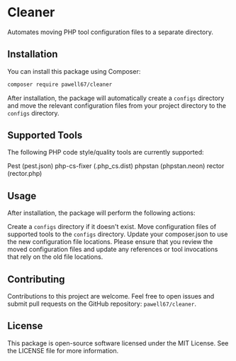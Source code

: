 # Cleaner
Automates moving PHP tool configuration files to a separate directory.

## Installation
You can install this package using Composer:

```bash
composer require pawell67/cleaner
```

After installation, the package will automatically create a `configs` directory and move the relevant configuration files from your project directory to the `configs` directory.

## Supported Tools
The following PHP code style/quality tools are currently supported:

Pest (pest.json)
php-cs-fixer (.php_cs.dist)
phpstan (phpstan.neon)
rector (rector.php)

## Usage
After installation, the package will perform the following actions:

Create a `configs` directory if it doesn't exist.
Move configuration files of supported tools to the `configs` directory.
Update your composer.json to use the new configuration file locations.
Please ensure that you review the moved configuration files and update any references or tool invocations that rely on the old file locations.

## Contributing
Contributions to this project are welcome. Feel free to open issues and submit pull requests on the GitHub repository: `pawell67/cleaner`.

## License
This package is open-source software licensed under the MIT License. See the LICENSE file for more information.
